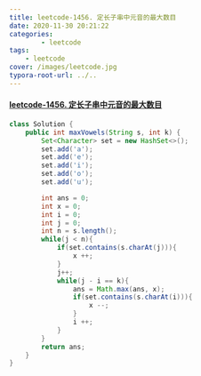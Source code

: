 ```yaml
---
title: leetcode-1456. 定长子串中元音的最大数目
date: 2020-11-30 20:21:22
categories: 
		- leetcode
tags: 
	- leetcode
cover: /images/leetcode.jpg
typora-root-url: ../..	
---
```


#### [leetcode-1456. 定长子串中元音的最大数目](https://leetcode-cn.com/problems/maximum-number-of-vowels-in-a-substring-of-given-length/)

```java
class Solution {
    public int maxVowels(String s, int k) {
        Set<Character> set = new HashSet<>();
        set.add('a');
        set.add('e');
        set.add('i');
        set.add('o');
        set.add('u');

        int ans = 0;
        int x = 0;
        int i = 0;
        int j = 0;
        int n = s.length();
        while(j < n){
            if(set.contains(s.charAt(j))){
                x ++;
            }
            j++;
            while(j - i == k){
                ans = Math.max(ans, x);
                if(set.contains(s.charAt(i))){
                    x --;
                }
                i ++;
            }
        }
        return ans;
    }
}
```

